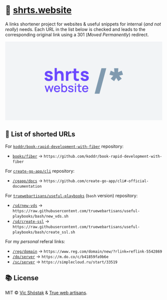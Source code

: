 # 🔗 [shrts.website](https://shrts.website/)

A links shortener project for websites & useful snippets for internal (_and not really_) needs. Each URL in the list below is checked and leads to the corresponding original link using a 301 (_Moved Permanently_) redirect.

![shrts website](.github/gh-cover.png)

## 📌 List of shorted URLs

For [`koddr/book-rapid-development-with-fiber`](https://github.com/koddr/book-rapid-development-with-fiber) repository:

- [`books/fiber`](https://shrts.website/books/fiber) →  `https://github.com/koddr/book-rapid-development-with-fiber`

For [`create-go-app/cli`](https://github.com/create-go-app/cli) repository:

- [`/cgapp/docs`](https://shrts.website/cgapp/docs) → `https://github.com/create-go-app/cli#-official-documentation`

For [`truewebartisans/useful-playbooks`](https://github.com/truewebartisans/useful-playbooks/tree/bash) (`bash` version) repository:

- [`/sd/new-vds`](https://shrts.website/sd/new-vds) → `https://raw.githubusercontent.com/truewebartisans/useful-playbooks/bash/new_vds.sh`
- [`/sd/create-ssl`](https://shrts.website/sd/create-ssl) → `https://raw.githubusercontent.com/truewebartisans/useful-playbooks/bash/create_ssl.sh`

For my _personal_ referal links:

- [`/reg/domain`](https://shrts.website/reg/domain) → `https://www.reg.com/domain/new/?rlink=reflink-5542869`
- [`/do/server`](https://shrts.website/do/server) → `https://m.do.co/c/b41859fa9b6e`
- [`/sc/server`](https://simplecloud.ru/start/33519) → `https://simplecloud.ru/start/33519`

## 📚 License

MIT &copy; [Vic Shóstak](https://github.com/koddr) & [True web artisans](https://1wa.co/).
